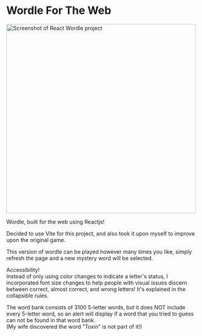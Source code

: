 # Wordle For The Web

<img width="500" src="https://github.com/mattwheeler-dev/react-wordle/assets/105622101/7920384c-a1b6-44fb-837d-f72148724d75" alt="Screenshot of React Wordle project" />

Wordle, built for the web using Reactjs!

Decided to use Vite for this project, and also took it upon myself to improve upon the original game.

This version of wordle can be played however many times you like, simply refresh the page and a new mystery word will be selected.

Accessibility!
<br/>
Instead of only using color changes to indicate a letter's status, I incorporated font size changes to help people with visual issues discern between correct, almost correct, and wrong letters! It's explained in the collapsible rules.

The word bank consists of 3100 5-letter words, but it does NOT include every 5-letter word, so an alert will display if a word that you tried to guess can not be found in that word bank. 
<br/>
(My wife discovered the word "Toxin" is not part of it!)


